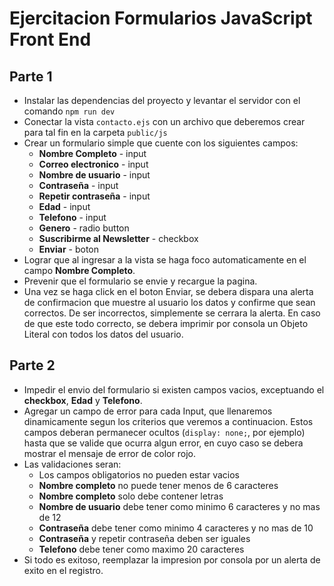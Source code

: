 # Ejercitacion Formularios JavaScript Front End

## Parte 1

- Instalar las dependencias del proyecto y levantar el servidor con el comando `npm run dev`
- Conectar la vista `contacto.ejs` con un archivo que deberemos crear para tal fin en la carpeta `public/js`
- Crear un formulario simple que cuente con los siguientes campos:
  - **Nombre Completo** - input
  - **Correo electronico** - input
  - **Nombre de usuario** - input
  - **Contraseña** - input
  - **Repetir contraseña** - input
  - **Edad** - input
  - **Telefono** - input
  - **Genero** - radio button
  - **Suscribirme al Newsletter** - checkbox
  - **Enviar** - boton
- Lograr que al ingresar a la vista se haga foco automaticamente en el campo **Nombre Completo**.
- Prevenir que el formulario se envie y recargue la pagina.
- Una vez se haga click en el boton Enviar, se debera dispara una alerta de confirmacion que muestre al usuario los datos y confirme que sean correctos. De ser incorrectos, simplemente se cerrara la alerta. En caso de que este todo correcto, se debera imprimir por consola un Objeto Literal con todos los datos del usuario.

## Parte 2

- Impedir el envio del formulario si existen campos vacios, exceptuando el **checkbox**, **Edad** y **Telefono**.
- Agregar un campo de error para cada Input, que llenaremos dinamicamente segun los criterios que veremos a continuacion. Estos campos deberan permanecer ocultos (`display: none;`, por ejemplo) hasta que se valide que ocurra algun error, en cuyo caso se debera mostrar el mensaje de error de color rojo.
- Las validaciones seran:
  - Los campos obligatorios no pueden estar vacios
  - **Nombre completo** no puede tener menos de 6 caracteres
  - **Nombre completo** solo debe contener letras
  - **Nombre de usuario** debe tener como minimo 6 caracteres y no mas de 12
  - **Contraseña** debe tener como minimo 4 caracteres y no mas de 10
  - **Contraseña** y repetir contraseña deben ser iguales
  - **Telefono** debe tener como maximo 20 caracteres
- Si todo es exitoso, reemplazar la impresion por consola por un alerta de exito en el registro.
